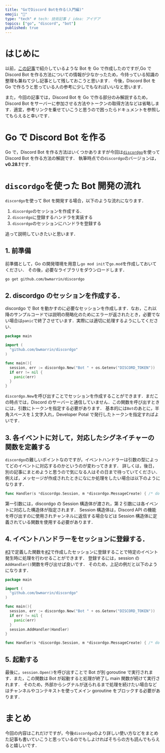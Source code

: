 ```yaml
---
title: "GoでDiscord Botを作る(入門編)"
emoji: "🔖"
type: "tech" # tech: 技術記事 / idea: アイデア
topics: ["go", "discord", "bot"]
published: true
---
```


# はじめに

以前，[この記事](https://zenn.dev/aqyuki/articles/50b5c64d649060)で紹介しているような Bot を Go で作成したのですが,Go で Discord Bot を作る方法についての情報が少なかったため，今持っている知識の整理も兼ねて少し記事として残しておこうと思います．
今後，Discord Bot を Go で作ろうと思っている人の参考に少しでもなればいいなと思います．

また，今回の記事では，Discord Bot を Go で作る部分のみ解説するため，Discord Bot をサーバーに参加させる方法やトークンの取得方法などは省略します．適宜，参考リンクを乗せていこうと思うので困ったらドキュメントを参照してもらえると幸いです．

# Go で Discord Bot を作る

Go で，Discord Bot を作る方法はいくつかありますが今回は[`discordgo`](https://github.com/bwmarrin/discordgo)を使って Discord Bot を作る方法の解説です．
執筆時点での`discordgo`のバージョンは，**v0.28.1**です．

# `discordgo`を使った Bot 開発の流れ

`discordgo`を使って Bot を開発する場合，以下のような流れになります．

1. `discordgo`のセッションを作成する．
2. `discordgo`に登録するハンドラを実装する
3. `discordgo`のセッションにハンドラを登録する

追って説明していきたいと思います．

## 1. 前準備

前準備として，Go の開発環境を用意し`go mod init`で`go.mod`を作成しておいてください．
その後，必要なライブラリをダウンロードします．

```bash
go get github.com/bwmarrin/discordgo
```

## 2. discordgo のセッションを作成する．

discordgo で Bot を動かすのに必要なセッションを作成します．なお，これ以降のサンプルコードでは説明の簡略化のためにエラーが返されたとき，必要でない場合は`panic`で終了させています．実際には適切に処理するようにしてください．

```go
package main

import (
  "github.com/bwmarrin/discordgo"
)

func main(){
  session, err := discordgo.New("Bot " + os.Getenv("DISCORD_TOKEN"))
  if err != nil {
    panic(err)
  }
}
```

`discordgo.New`を呼び出すことでセッションを作成することができます．まだこの時点では，Discord のサーバーと通信していません．この関数を呼び出すときには，引数にトークンを指定する必要があります．
基本的には`Bot`のあとに，半角スペースを１文字入れ，Developer Potal で発行したトークンを指定すればよいです．

## 3. 各イベントに対して，対応したシグネイチャーの関数を定義する

`discordgo`の難しいポイントなのですが，イベントハンドラーは引数の型によってどのイベントに対応するのかというのが変わってきます．
詳しくは，後日，別の記事にまとめようと思うので気になる人はその日まで待っていてください．
例えば，メッセージが作成されたときになにか処理をしたい場合は以下のようになります．

```go
func Handler(s *discordgo.Session, m *discordgo.MessageCreate) { /* do something */ }
```

第一引数には，discordgo の Session 構造体が渡され，第 2 引数には各イベントに対応した構造体が指定されます．
Session 構造体は，Discord API の機能を呼び出すのに使用されチャンネルに返信する場合などは Session 構造体に定義されている関数を使用する必要があります．

## 4. イベントハンドラーをセッションに登録する．

[#3](#3-各イベントに対して対応したシグネイチャーの関数を定義する)で定義した関数を[#2](#2-discordgo-のセッションを作成する)で作成したセッションに登録することで特定のイベント発生時に処理を行わせることができます．
登録するには，session の`AddHandler()`関数を呼び出せば良いです．
そのため，上記の例だと以下のようになります．

```go
package main

import (
  "github.com/bwmarrin/discordgo"
)

func main(){
  session, err := discordgo.New("Bot " + os.Getenv("DISCORD_TOKEN"))
  if err != nil {
    panic(err)
  }
  session.AddHandler(Handler)
}

func Handler(s *discordgo.Session, m *discordgo.MessageCreate) { /* do something */ }
```

## 5. 起動する

最後に，`session.Open()`を呼び出すことで Bot が別 goroutine で実行されます．また，この関数は Bot が起動すると処理が終了し main 関数が続けて実行されます．
そのため，外部からシグナルが送られるまで処理を続けたい場合などはチャンネルやコンテキストを使ってメイン goroutine をブロックする必要があります．

# まとめ

今回の内容はこれだけですが，今後`discordgo`のより詳しい使い方などをまとめた記事も書いていこうと思っているのでもしよければそちらの方も読んでもらえると嬉しいです．
